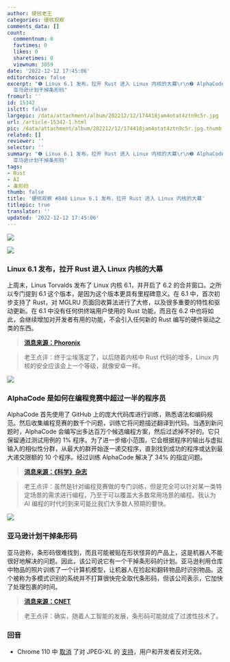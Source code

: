 ```yaml
---
author: 硬核老王
categories: 硬核观察
comments_data: []
count:
  commentnum: 0
  favtimes: 0
  likes: 0
  sharetimes: 0
  viewnum: 3059
date: '2022-12-12 17:45:06'
editorchoice: false
excerpt: "❶ Linux 6.1 发布，拉开 Rust 进入 Linux 内核的大幕\r\n❷ AlphaCode 是如何在编程竞赛中超过一半的程序员\r\n❸
  亚马逊计划干掉条形码"
fromurl: ''
id: 15342
islctt: false
largepic: /data/attachment/album/202212/12/174418jam4otat4ztn9c5r.jpg
url: /article-15342-1.html
pic: /data/attachment/album/202212/12/174418jam4otat4ztn9c5r.jpg.thumb.jpg
related: []
reviewer: ''
selector: ''
summary: "❶ Linux 6.1 发布，拉开 Rust 进入 Linux 内核的大幕\r\n❷ AlphaCode 是如何在编程竞赛中超过一半的程序员\r\n❸
  亚马逊计划干掉条形码"
tags:
- Rust
- AI
- 条形码
thumb: false
title: '硬核观察 #848 Linux 6.1 发布，拉开 Rust 进入 Linux 内核的大幕'
titlepic: true
translator: ''
updated: '2022-12-12 17:45:06'
---
```


![](/data/attachment/album/202212/12/174418jam4otat4ztn9c5r.jpg)


![](/data/attachment/album/202212/12/174425odmp6yevxvvi2iyq.jpg)


### Linux 6.1 发布，拉开 Rust 进入 Linux 内核的大幕


上周末，Linus Torvalds 发布了 Linux 内核 6.1，并开启了 6.2 的合并窗口。之所以专门提到 6.1 这个版本，是因为这个版本更具有里程碑意义。在 6.1 中，首次初步支持了 Rust，对 MGLRU 页面回收算法进行了大修，以及很多重要的特性和驱动更新。在 6.1 中没有任何供终端用户使用的 Rust 功能，而且在 6.2 中也将如此，会继续增加对开发者有用的功能，不会引入任何新的 Rust 编写的硬件驱动之类的东西。



> 
> **[消息来源：Phoronix](https://www.phoronix.com/news/Linux-6.1-Released)**
> 
> 
> 



> 
> 老王点评：终于尘埃落定了，以后随着内核中 Rust 代码的增多，Linux 内核的安全应该会上一个等级，就像安卓一样。
> 
> 
> 


![](/data/attachment/album/202212/12/174436lqed9al886lcmlcq.jpg)


### AlphaCode 是如何在编程竞赛中超过一半的程序员


AlphaCode 首先使用了 GitHub 上的庞大代码库进行训练，熟悉语法和编码规范。然后收集编程竞赛的数千个问题，训练它将问题描述翻译到代码。当遇到新问题时，AlphaCode 会编写出多达百万个候选编程方案，然后过滤掉不好的。它只保留通过测试用例的 1% 程序。为了进一步缩小范围，它会根据程序的输出与虚拟输入的相似性分群，从最大的群开始逐一递交程序，直到找到成功的程序或达到最大递交限额的 10 个程序。经过训练 AlphaCode 解决了 34% 的指定问题。



> 
> **[消息来源：《科学》杂志](https://www.science.org/doi/10.1126/science.abq1158)**
> 
> 
> 



> 
> 老王点评：虽然是针对编程竞赛做的专门训练，但是完全可以针对某一类特定场景的需求进行编程，乃至于可以覆盖大多数常用场景的编程。我认为 AI 编程的时代的到来可能比我们大多数人预期的要快。
> 
> 
> 


![](/data/attachment/album/202212/12/174449h9izl2uvm3z3uu9g.jpg)


### 亚马逊计划干掉条形码


亚马逊称，条形码很难找到，而且可能被贴在形状怪异的产品上，这是机器人不能很好地解决的问题。因此，该公司说它有一个干掉条形码的计划。亚马逊利用仓库中物品的照片训练了一个计算机模型，让机器人在捡起和翻转物品时识别物品。这个被称为多模式识别的系统并不打算很快完全取代条形码，但该公司表示，它加快了处理包裹的时间。



> 
> **[消息来源：CNET](https://www.cnet.com/tech/services-and-software/amazon-wants-to-kill-the-barcode/)**
> 
> 
> 



> 
> 老王点评：确实，随着人工智能的发展，条形码可能就成了过渡性技术了。
> 
> 
> 


### 回音


* Chrome 110 中 [取消](https://www.phoronix.com/news/Chrome-Drops-JPEG-XL) 了对 JPEG-XL 的 [支持](/article-15196-1.html)，用户和开发者反对无效。